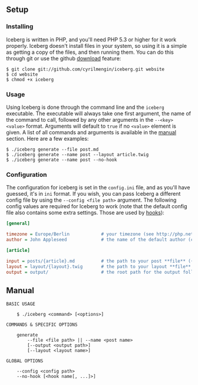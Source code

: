 ## Setup

### Installing

Iceberg is written in PHP, and you'll need PHP 5.3 or higher for it work properly. Iceberg doesn't install files in your system, so using it is a simple as getting a copy of the files, and then running them. You can do this through git or use the github [download](https://github.com/cyrilmengin/iceberg/archive/dev.zip) feature:

```shell
$ git clone	git://github.com/cyrilmengin/iceberg.git website
$ cd website
$ chmod +x iceberg
```

### Usage

Using Iceberg is done through the command line and the ``iceberg`` executable. The executable will always take one first argument, the name of the command to call, followed by any other arguments in the ``--<key> <value>`` format. Arguments will default to ``true`` if no ``<value>`` element is given. A list of all commands and arguments is available in the [manual](#manual) section. Here are a few examples:

```shell
$ ./iceberg generate --file post.md
$ ./iceberg generate --name post --layout article.twig
$ ./iceberg generate --name post --no-hook
```

### Configuration

The configuration for iceberg is set in the ``config.ini`` file, and as you'll have guessed, it's in ``ini`` format. If you wish, you can pass Iceberg a different config file by using the ``--config <file path>`` argument. The following config values are required for Iceberg to work (note that the default config file also contains some extra settings. Those are used by [hooks](#hooks)):

```ini
[general]

timezone = Europe/Berlin            # your timezone (see http://php.net/manual/en/timezones.php for valid timezones)
author = John Appleseed             # the name of the default author (can be overwritten in articles)

[article]

input = posts/{article}.md          # the path to your post **file** ({article} will be replaced with the post name)
layout = layout/{layout}.twig       # the path to your layout **file** ({layout} will be replaced with the layout name)
output = output/                    # the root path for the output followed by a trailing slash
```

## Manual

```
BASIC USAGE

	$ ./iceberg <command> [<options>]

COMMANDS & SPECIFIC OPTIONS

	generate
		--file <file path> || --name <post name>
		[--output <output path>]
		[--layout <layout name>]

GLOBAL OPTIONS

	--config <config path>
	--no-hook [<hook name[, ...]>]
```
